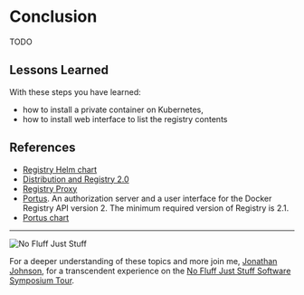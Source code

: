 # Conclusion #

TODO

## Lessons Learned ##

With these steps you have learned:

- how to install a private container on Kubernetes,
- how to install web interface to list the registry contents

## References ##

- [Registry Helm chart](https://github.com/helm/charts/tree/master/stable/docker-registry)
- [Distribution and Registry 2.0](https://github.com/docker/distribution)
- [Registry Proxy](https://github.com/helm/charts/tree/master/incubator/kube-registry-proxy)
- [Portus](https://github.com/SUSE/Portus). An authorization server and a user interface for the Docker Registry API version 2. The minimum required version of Registry is 2.1.
- [Portus chart](https://github.com/GrantStreetGroup/portus-helm)


------
![No Fluff Just Stuff](/javajon/courses/kubernetes-pipelines/registries/assets/nfjs.png "No Fluff Just Stuff")

For a deeper understanding of these topics and more join me, [Jonathan Johnson](https://www.linkedin.com/in/javajon/), for a transcendent experience on the [No Fluff Just Stuff Software Symposium Tour](https://nofluffjuststuff.com/home/main).